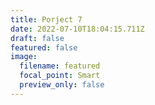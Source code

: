 ```yaml
---
title: Porject 7
date: 2022-07-10T18:04:15.711Z
draft: false
featured: false
image:
  filename: featured
  focal_point: Smart
  preview_only: false
---
```

